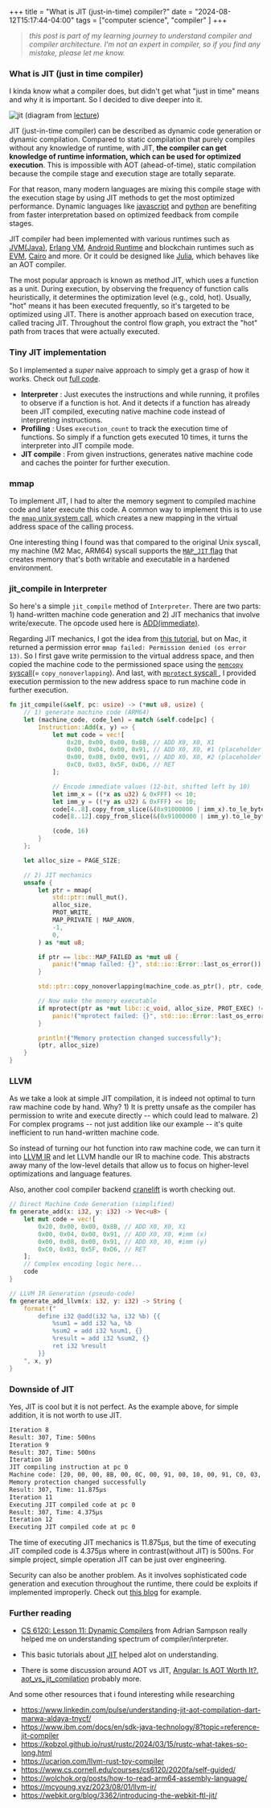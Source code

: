 +++
title = "What is JIT (just-in-time) compiler?"
date = "2024-08-12T15:17:44-04:00"
tags = ["computer science", "compiler" ]
+++

> _this post is part of my learning journey to understand compiler and compiler architecture. I'm not an expert in compiler, so if you find any mistake, please let me know._

### What is JIT (just in time compiler)

I kinda know what a compiler does, but didn't get what "just in time" means and why it is important. So I decided to dive deeper into it.

![jit](/images/jit.png)
(diagram from [lecture](https://vod.video.cornell.edu/media/1_ltb1t94i))

JIT (just-in-time compiler) can be described as dynamic code generation or dynamic compilation. Compared to static compilation that purely compiles without any knowledge of runtime, with JIT, **the compiler can get knowledge of runtime information, which can be used for optimized execution**. This is impossible with AOT (ahead-of-time), static compilation because the compile stage and execution stage are totally separate.

For that reason, many modern languages are mixing this compile stage with the execution stage by using JIT methods to get the most optimized performance. Dynamic languages like [javascript](https://v8.dev/blog/maglev) and [python](https://peps.python.org/pep-0744/) are benefiting from faster interpretation based on optimized feedback from compile stages.

JIT compiler had been implemented with various runtimes such as [JVM(Java)](https://www.ibm.com/docs/en/sdk-java-technology/8?topic=reference-jit-compiler), [Erlang VM](https://www.erlang.org/doc/apps/erts/beamasm.html), [Android Runtime](https://source.android.com/docs/core/runtime/jit-compiler) and blockchain runtimes such as [EVM](https://www.paradigm.xyz/2024/06/revmc), [Cairo](https://github.com/lambdaclass/cairo_native) and more. Or it could be designed like [Julia](https://docs.julialang.org/en/v1/devdocs/eval/#dev-codegen), which behaves like an AOT compiler.

The most popular approach is known as method JIT, which uses a function as a unit. During execution, by observing the frequency of function calls heuristically, it determines the optimization level (e.g., cold, hot). Usually, "hot" means it has been executed frequently, so it's targeted to be optimized using JIT. There is another approach based on execution trace, called tracing JIT. Throughout the control flow graph, you extract the "hot" path from traces that were actually executed.

### Tiny JIT implementation

So I implemented a _super_ naive approach to simply get a grasp of how it works. Check out [full code](https://github.com/rkdud007/playground/blob/main/jit/src/main.rs).

- **Interpreter** : Just executes the instructions and while running, it profiles to observe if a function is hot. And it detects if a function has already been JIT compiled, executing native machine code instead of interpreting instructions.
- **Profiling** : Uses `execution_count` to track the execution time of functions. So simply if a function gets executed 10 times, it turns the interpreter into JIT compile mode.
- **JIT compile** : From given instructions, generates native machine code and caches the pointer for further execution.

### mmap

To implement JIT, I had to alter the memory segment to compiled machine code and later execute this code. A common way to implement this is to use the [`mmap` unix system call](https://man7.org/linux/man-pages/man2/mmap.2.html), which creates a new mapping in the virtual address space of the calling process.

One interesting thing I found was that compared to the original Unix syscall, my machine (M2 Mac, ARM64) syscall supports the [`MAP_JIT` flag](https://developer.apple.com/documentation/bundleresources/entitlements/com_apple_security_cs_allow-jit) that creates memory that's both writable and executable in a hardened environment.

### jit_compile in Interpreter

So here's a simple `jit_compile` method of `Interpreter`. There are two parts: 1) hand-written machine code generation and 2) JIT mechanics that involve write/execute. The opcode used here is [ADD(immediate)](https://developer.arm.com/documentation/dui0801/g/A64-General-Instructions/ADD--immediate-?lang=en).

Regarding JIT mechanics, I got the idea from [this tutorial](https://github.com/spencertipping/jit-tutorial), but on Mac, it returned a permission error `mmap failed: Permission denied (os error 13)`. So I first gave write permission to the virtual address space, and then copied the machine code to the permissioned space using the [`memcopy` syscall](https://man7.org/linux/man-pages/man3/memcpy.3.html)(= `copy_nonoverlapping`). And last, with [`mprotect` syscall ](https://man7.org/linux/man-pages/man2/mprotect.2.html), I provided execution permission to the new address space to run machine code in further execution.

```rust
fn jit_compile(&self, pc: usize) -> (*mut u8, usize) {
    // 1) generate machine code (ARM64)
    let (machine_code, code_len) = match &self.code[pc] {
        Instruction::Add(x, y) => {
            let mut code = vec![
                0x20, 0x00, 0x00, 0x8B, // ADD X0, X0, X1
                0x00, 0x04, 0x00, 0x91, // ADD X0, X0, #1 (placeholder for x)
                0x00, 0x08, 0x00, 0x91, // ADD X0, X0, #2 (placeholder for y)
                0xC0, 0x03, 0x5F, 0xD6, // RET
            ];

            // Encode immediate values (12-bit, shifted left by 10)
            let imm_x = ((*x as u32) & 0xFFF) << 10;
            let imm_y = ((*y as u32) & 0xFFF) << 10;
            code[4..8].copy_from_slice(&(0x91000000 | imm_x).to_le_bytes());
            code[8..12].copy_from_slice(&(0x91000000 | imm_y).to_le_bytes());

            (code, 16)
        }
    };

    let alloc_size = PAGE_SIZE;

    // 2) JIT mechanics
    unsafe {
        let ptr = mmap(
            std::ptr::null_mut(),
            alloc_size,
            PROT_WRITE,
            MAP_PRIVATE | MAP_ANON,
            -1,
            0,
        ) as *mut u8;

        if ptr == libc::MAP_FAILED as *mut u8 {
            panic!("mmap failed: {}", std::io::Error::last_os_error());
        }

        std::ptr::copy_nonoverlapping(machine_code.as_ptr(), ptr, code_len);

        // Now make the memory executable
        if mprotect(ptr as *mut libc::c_void, alloc_size, PROT_EXEC) != 0 {
            panic!("mprotect failed: {}", std::io::Error::last_os_error());
        }

        println!("Memory protection changed successfully");
        (ptr, alloc_size)
    }
}
```

### LLVM

As we take a look at simple JIT compilation, it is indeed not optimal to turn raw machine code by hand. Why? 1) It is pretty unsafe as the compiler has permission to write and execute directly -- which could lead to malware. 2) For complex programs -- not just addition like our example -- it's quite inefficient to run hand-written machine code.

So instead of turning our hot function into raw machine code, we can turn it into [LLVM IR](https://llvm.org/docs/LangRef.html#id1899) and let LLVM handle our IR to machine code. This abstracts away many of the low-level details that allow us to focus on higher-level optimizations and language features.

Also, another cool compiler backend [cranelift](https://cranelift.dev/) is worth checking out.

```rust
// Direct Machine Code Generation (simplified)
fn generate_add(x: i32, y: i32) -> Vec<u8> {
    let mut code = vec![
        0x20, 0x00, 0x00, 0x8B, // ADD X0, X0, X1
        0x00, 0x04, 0x00, 0x91, // ADD X0, X0, #imm (x)
        0x00, 0x08, 0x00, 0x91, // ADD X0, X0, #imm (y)
        0xC0, 0x03, 0x5F, 0xD6, // RET
    ];
    // Complex encoding logic here...
    code
}

// LLVM IR Generation (pseudo-code)
fn generate_add_llvm(x: i32, y: i32) -> String {
    format!("
        define i32 @add(i32 %a, i32 %b) {{
            %sum1 = add i32 %a, %b
            %sum2 = add i32 %sum1, {}
            %result = add i32 %sum2, {}
            ret i32 %result
        }}
    ", x, y)
}
```

### Downside of JIT

Yes, JIT is cool but it is not perfect. As the example above, for simple addition, it is not worth to use JIT.

```sh
Iteration 8
Result: 307, Time: 500ns
Iteration 9
Result: 307, Time: 500ns
Iteration 10
JIT compiling instruction at pc 0
Machine code: [20, 00, 00, 8B, 00, 0C, 00, 91, 00, 10, 00, 91, C0, 03, 5F, D6]
Memory protection changed successfully
Result: 307, Time: 11.875µs
Iteration 11
Executing JIT compiled code at pc 0
Result: 307, Time: 4.375µs
Iteration 12
Executing JIT compiled code at pc 0
```

The time of executing JIT mechanics is 11.875µs, but the time of executing JIT compiled code is 4.375µs where in contrast(without JIT) is 500ns. For simple project, simple operation JIT can be just over engineering.

Security can also be another problem. As it involves sophisticated code generation and execution throughout the runtime, there could be exploits if implemented improperly. Check out [this blog](https://googleprojectzero.blogspot.com/2020/09/jitsploitation-one.html?m=1) for example.

### Further reading

- [CS 6120: Lesson 11: Dynamic Compilers](https://vod.video.cornell.edu/media/1_ltb1t94i) from Adrian Sampson really helped me on understanding spectrum of compiler/interpreter.

- This basic tutorials about [JIT](https://github.com/spencertipping/jit-tutorial) helped alot on understanding.

- There is some discussion around AOT vs JIT, [Angular: Is AOT Worth It?](https://blog.nrwl.io/angular-is-aot-worth-it-8fa02eaf64d4), [aot_vs_jit_comilation](https://www.reddit.com/r/Compilers/comments/19ctf7p/aot_vs_jit_comilation/) probably more.

And some other resources that i found interesting while researching

- https://www.linkedin.com/pulse/understanding-jit-aot-compilation-dart-marwa-aldaya-tnycf/
- https://www.ibm.com/docs/en/sdk-java-technology/8?topic=reference-jit-compiler
- https://kobzol.github.io/rust/rustc/2024/03/15/rustc-what-takes-so-long.html
- https://ucarion.com/llvm-rust-toy-compiler
- https://www.cs.cornell.edu/courses/cs6120/2020fa/self-guided/
- https://wolchok.org/posts/how-to-read-arm64-assembly-language/
- https://mcyoung.xyz/2023/08/01/llvm-ir/
- https://webkit.org/blog/3362/introducing-the-webkit-ftl-jit/
